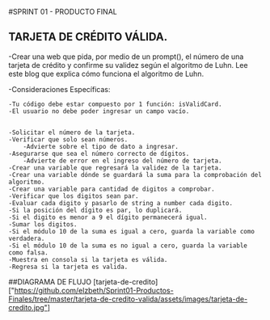 #SPRINT 01 - PRODUCTO FINAL
## TARJETA DE CRÉDITO VÁLIDA.


-Crear una web que pida, por medio de un prompt(), el número de una tarjeta de crédito y confirme su validez según el algoritmo de Luhn. Lee este blog que explica cómo funciona el algoritmo de Luhn.

-Consideraciones Específicas:

	-Tu código debe estar compuesto por 1 función: isValidCard.
	-El usuario no debe poder ingresar un campo vacío.


	-Solicitar el número de la tarjeta.
	-Verificar que solo sean números.
		-Advierte sobre el tipo de dato a ingresar.	
	-Asegurarse que sea el número correcto de dígitos.							
		-Advierte de error en el ingreso del número de tarjeta.
	-Crear una variable que regresará la validez de la tarjeta.
	-Crear una variable dónde se guardará la suma para la comprobación del algoritmo.
	-Crear una variable para cantidad de digitos a comprobar.
	-Verificar que los digitos sean par.
	-Evaluar cada digito y pasarlo de string a number cada digito.
	-Si la posición del dígito es par, lo duplicará.
	-Si el digito es menor a 9 el dígito permanecerá igual.
	-Sumar los digitos.
	-Si el módulo 10 de la suma es igual a cero, guarda la variable como verdadera.
	-Si el módulo 10 de la suma es no igual a cero, guarda la variable como falsa.				
	-Muestra en consola si la tarjeta es válida.
	-Regresa si la tarjeta es valida.

##DIAGRAMA DE FLUJO
[tarjeta-de-credito]["https://github.com/elzbeth/Sprint01-Productos-Finales/tree/master/tarjeta-de-credito-valida/assets/images/tarjeta-de-credito.jpg"]	
